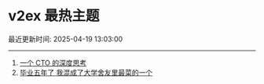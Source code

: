 # v2ex 最热主题

最近更新时间: 2025-04-19 13:03:00

--- 
1. [一个 CTO 的深度思考](https://www.v2ex.com/t/1126590) 
2. [毕业五年了 我混成了大学舍友里最菜的一个](https://www.v2ex.com/t/1126609) 
